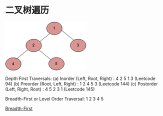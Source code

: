 #  二叉树遍历
![tree](https://github.com/LiLiu1118/Leetcode-Solution/blob/main/Markdown%20Photos/tree12.gif)

Depth First Traversals: 
(a) Inorder (Left, Root, Right) : 4 2 5 1 3 (Leetcode 94)
(b) Preorder (Root, Left, Right) : 1 2 4 5 3 (Leetcode 144)
(c) Postorder (Left, Right, Root) : 4 5 2 3 1 (Leetcode 145) 

Breadth-First or Level Order Traversal: 1 2 3 4 5 

[Breadth-First](https://www.geeksforgeeks.org/level-order-tree-traversal/)
